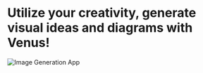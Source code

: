 # Utilize your creativity, generate visual ideas and diagrams with Venus!
![Image Generation App](https://i.ibb.co/Df6hgv8/Visualsvn.png)
